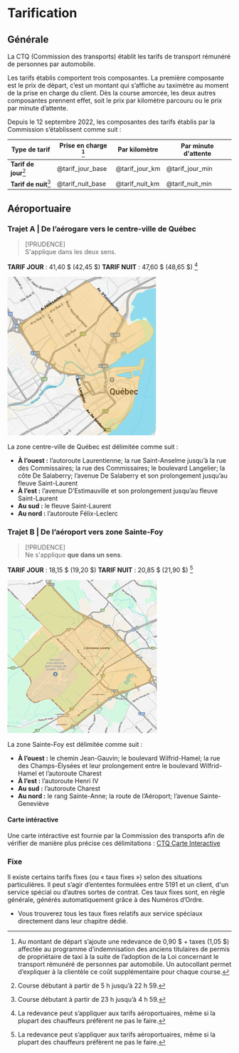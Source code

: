 # Tarification

## Générale

La CTQ (Commission des transports) établit les tarifs de transport rémunéré de personnes par automobile.

Les tarifs établis comportent trois composantes. La première composante est le prix de départ, c’est un montant qui s’affiche au taximètre au moment de la prise en charge du client. Dès la course amorcée, les deux autres composantes prennent effet, soit le prix par kilomètre parcouru ou le prix par minute d’attente.

Depuis le 12 septembre 2022, les composantes des tarifs établis par la Commission s’établissent comme suit :

| Type de tarif         | Prise en charge [^1] | Par kilomètre  | Par minute d'attente |
| --------------------- | -------------------- | -------------- | -------------------- |
| **Tarif de jour**[^2] | @tarif_jour_base     | @tarif_jour_km | @tarif_jour_min      |
| **Tarif de nuit**[^3] | @tarif_nuit_base     | @tarif_nuit_km | @tarif_nuit_min      |

## Aéroportuaire

### Trajet A | De l’aérogare vers le centre-ville de Québec

> [!PRUDENCE]  
> S'applique dans les deux sens.

**TARIF JOUR** : 41,40 $ (42,45 $)
**TARIF NUIT** : 47,60 $ (48,65 $) [^4]

![Trajet A](../images/trajet-a.png)

La zone centre-ville de Québec est délimitée comme suit :

-   **À l’ouest :** l’autoroute Laurentienne; la rue Saint-Anselme jusqu’à la rue des Commissaires; la rue des Commissaires; le boulevard Langelier; la côte De Salaberry; l’avenue De Salaberry et son prolongement jusqu’au fleuve Saint-Laurent
-   **À l’est :** l’avenue D’Estimauville et son prolongement jusqu’au fleuve Saint-Laurent
-   **Au sud :** le fleuve Saint-Laurent
-   **Au nord :** l’autoroute Félix-Leclerc

### Trajet B | De l’aéroport vers zone Sainte-Foy

> [!PRUDENCE]  
> Ne s'applique **que dans un sens**.

**TARIF JOUR** : 18,15 $ (19,20 $)
**TARIF NUIT** : 20,85 $ (21,90 $) [^4]

![Trajet B](../images/trajet-b.png)

La zone Sainte-Foy est délimitée comme suit :

-   **À l’ouest :** le chemin Jean-Gauvin; le boulevard Wilfrid-Hamel; la rue des Champs-Élysées et leur prolongement entre le boulevard Wilfrid-Hamel et l’autoroute Charest
-   **À l’est :** l’autoroute Henri IV
-   **Au sud :** l’autoroute Charest
-   **Au nord :** le rang Sainte-Anne; la route de l’Aéroport; l’avenue Sainte-Geneviève

#### Carte intéractive

Une carte intéractive est fournie par la Commission des transports afin de vérifier de manière plus précise ces délimitations : [CTQ Carte Interactive](https://www.ctq.gouv.qc.ca/fileadmin/documents/CarteInteractive/carte.html)

### Fixe

Il existe certains tarifs fixes (ou « taux fixes ») selon des situations particulières. Il peut s’agir d’ententes formulées entre 5191 et un client, d'un service spécial ou d’autres sortes de contrat. Ces taux fixes sont, en règle générale, générés automatiquement grâce à des Numéros d’Ordre.

-   Vous trouverez tous les taux fixes relatifs aux service spéciaux directement dans leur chapitre dédié.

[^1]: Au montant de départ s’ajoute une redevance de 0,90 $ + taxes (1,05 $) affectée au programme d’indemnisation des anciens titulaires de permis de propriétaire de taxi à la suite de l’adoption de la Loi concernant le transport rémunéré de personnes par automobile. Un autocollant permet d’expliquer à la clientèle ce coût supplémentaire pour chaque course.
[^2]: Course débutant à partir de 5 h jusqu’à 22 h 59.
[^3]: Course débutant à partir de 23 h jusqu’à 4 h 59.
[^4]: La redevance peut s’appliquer aux tarifs aéroportuaires, même si la plupart des chauffeurs préfèrent ne pas le faire.
